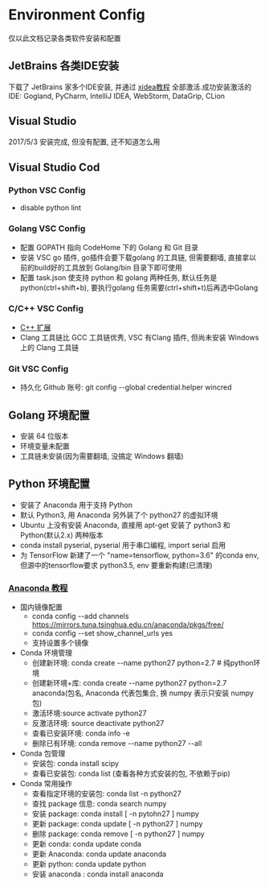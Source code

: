 # Environment Config
仅以此文档记录各类软件安装和配置

## JetBrains 各类IDE安装
下载了 JetBrains 家多个IDE安装, 并通过 [xidea教程](http://bit.ly/2pKqcj0) 全部激活.成功安装激活的 IDE: Gogland, PyCharm, IntelliJ IDEA, WebStorm, DataGrip, CLion


## Visual Studio
2017/5/3 安装完成, 但没有配置, 还不知道怎么用

## Visual Studio Cod
### Python VSC Config
- disable python lint

### Golang VSC Config
- 配置 GOPATH 指向 CodeHome 下的 Golang 和 Git 目录
- 安装 VSC go 插件, go插件会要下载golang 的工具链, 但需要翻墙, 直接拿以前的build好的工具放到 Golang/bin 目录下即可使用
- 配置 task.json 使支持 python 和 golang 两种任务, 默认任务是python(ctrl+shift+b), 要执行golang 任务需要(ctrl+shift+t)后再选中Golang
 

### C/C++ VSC Config
- [C++ 扩展](https://blogs.msdn.microsoft.com/c/?p=1072)
- Clang 工具链比 GCC 工具链优秀, VSC 有Clang 插件, 但尚未安装 Windows 上的 Clang 工具链
### Git VSC Config
- 持久化 Github 账号: git config --global credential.helper wincred

## Golang 环境配置
- 安装 64 位版本
- 环境变量未配置
- 工具链未安装(因为需要翻墙, 没搞定 Windows 翻墙)

## Python 环境配置
- 安装了 Anaconda 用于支持 Python
- 默认 Python3, 用 Anaconda 另外装了个 python27 的虚拟环境
- Ubuntu 上没有安装 Anaconda, 直接用 apt-get 安装了 python3 和 Python(默认2.x) 两种版本
- conda install pyserial, pyserial 用于串口编程, import serial 启用
- 为 TensorFlow 新建了一个 "name=tensorflow, python=3.6" 的conda env, 但源中的tensorflow要求 python3.5, env 要重新构建(已清理)

### [Anaconda 教程](http://www.jianshu.com/p/2f3be7781451)
- 国内镜像配置
  * conda config --add channels https://mirrors.tuna.tsinghua.edu.cn/anaconda/pkgs/free/
  * conda config --set show_channel_urls yes
  * 支持设置多个镜像
- Conda 环境管理
  * 创建新环境: conda create --name python27 python=2.7 # 纯python环境
  * 创建新环境+库: conda create --name python27 python=2.7 anaconda(包名, Anaconda 代表包集合, 换 numpy 表示只安装 numpy包)
  * 激活环境:source activate python27
  * 反激活环境: source deactivate python27
  * 查看已安装环境: conda info -e
  * 删除已有环境: conda remove --name python27 --all
- Conda 包管理
  * 安装包: conda install scipy
  * 查看已安装包: conda list (查看各种方式安装的包, 不依赖于pip)
- Conda 常用操作
  * 查看指定环境的安装包: conda list -n python27
  * 查找 package 信息: conda search numpy
  * 安装 package: conda install [ -n pytohn27 ] numpy
  * 更新 package: conda update [ -n python27 ] numpy
  * 删除 package: conda remove [ -n  python27 ] numpy
  * 更新 conda: conda update conda
  * 更新 Anaconda: conda update anaconda
  * 更新 python: conda update python
  * 安装 anaconda : conda install anaconda

